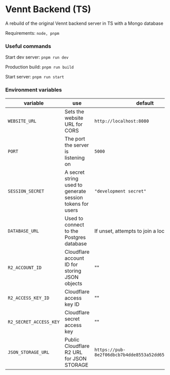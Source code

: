 # Vennt Backend (TS)

A rebuild of the original Vennt backend server in TS with a Mongo database

Requirements:
`node, pnpm`

### Useful commands

Start dev server:
`pnpm run dev`

Production build:
`pnpm run build`

Start server:
`pnpm run start`

### Environment variables

| variable               | use                                                       | default                                               |
| ---------------------- | --------------------------------------------------------- | ----------------------------------------------------- |
| `WEBSITE_URL`          | Sets the website URL for CORS                             | `http://localhost:8080`                               |
| `PORT`                 | The port the server is listening on                       | `5000`                                                |
| `SESSION_SECRET`       | A secret string used to generate session tokens for users | `"development secret"`                                |
| `DATABASE_URL`         | Used to connect to the Postgres database                  | If unset, attempts to join a local DB                 |
| `R2_ACCOUNT_ID`        | Cloudflare account ID for storing JSON objects            | ""                                                    |
| `R2_ACCESS_KEY_ID`     | Cloudflare access key ID                                  | ""                                                    |
| `R2_SECRET_ACCESS_KEY` | Cloudflare secret access key                              | ""                                                    |
| `JSON_STORAGE_URL`     | Public Cloudflare R2 URL for JSON STORAGE                 | `https://pub-8e2f06dbcb7b4dde8553a52dd656dbee.r2.dev` |
